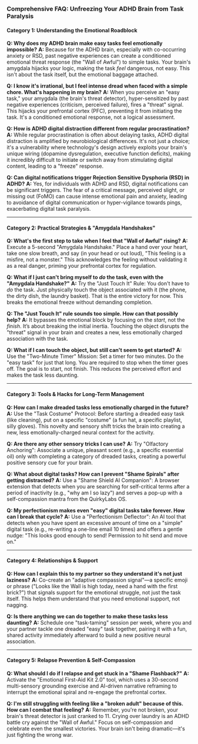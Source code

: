 ### **Comprehensive FAQ: Unfreezing Your ADHD Brain from Task Paralysis**

#### **Category 1: Understanding the Emotional Roadblock**

**Q: Why does my ADHD brain make easy tasks feel emotionally impossible?**
**A:** Because for the ADHD brain, especially with co-occurring anxiety or RSD, past negative experiences can create a conditioned emotional threat response (the "Wall of Awful") to simple tasks. Your brain's amygdala hijacks your logic, making the task *feel* dangerous, not easy. This isn't about the task itself, but the emotional baggage attached.

**Q: I know it's irrational, but I feel intense dread when faced with a simple chore. What's happening in my brain?**
**A:** When you perceive an "easy task," your amygdala (the brain's threat detector), hyper-sensitized by past negative experiences (criticism, perceived failure), fires a "threat" signal. This hijacks your prefrontal cortex (PFC), preventing it from initiating the task. It's a conditioned emotional response, not a logical assessment.

**Q: How is ADHD digital distraction different from regular procrastination?**
**A:** While regular procrastination is often about delaying tasks, ADHD digital distraction is amplified by neurobiological differences. It's not just a choice; it's a vulnerability where technology's design actively exploits your brain's unique wiring (dopamine dysregulation, executive function deficits), making it incredibly difficult to initiate or switch away from stimulating digital content, leading to a "freeze" response.

**Q: Can digital notifications trigger Rejection Sensitive Dysphoria (RSD) in ADHD?**
**A:** Yes, for individuals with ADHD and RSD, digital notifications can be significant triggers. The fear of a critical message, perceived slight, or missing out (FoMO) can cause intense emotional pain and anxiety, leading to avoidance of digital communication or hyper-vigilance towards pings, exacerbating digital task paralysis.

---
#### **Category 2: Practical Strategies & "Amygdala Handshakes"**

**Q: What's the first step to take when I feel that "Wall of Awful" rising?**
**A:** Execute a 5-second "Amygdala Handshake." Place a hand over your heart, take one slow breath, and say (in your head or out loud), "This feeling is a misfire, not a monster." This acknowledges the feeling without validating it as a real danger, priming your prefrontal cortex for regulation.

**Q: What if I just can't bring myself to *do* the task, even with the "Amygdala Handshake?"**
**A:** Try the "Just Touch It" Rule: You don't have to *do* the task. Just physically touch the object associated with it (the phone, the dirty dish, the laundry basket). That is the entire victory for now. This breaks the emotional freeze without demanding completion.

**Q: The "Just Touch It" rule sounds too simple. How can that possibly help?**
**A:** It bypasses the emotional block by focusing on the *start*, not the *finish*. It’s about breaking the initial inertia. Touching the object disrupts the "threat" signal in your brain and creates a new, less emotionally charged association with the task.

**Q: What if I can touch the object, but still can't seem to get started?**
**A:** Use the "Two-Minute Timer" Mission: Set a timer for two minutes. Do the "easy task" for just that long. You are required to stop when the timer goes off. The goal is to start, not finish. This reduces the perceived effort and makes the task less daunting.

---
#### **Category 3: Tools & Hacks for Long-Term Management**

**Q: How can I make dreaded tasks less emotionally charged in the future?**
**A:** Use the "Task Costume" Protocol: Before starting a dreaded easy task (like cleaning), put on a specific "costume" (a fun hat, a specific playlist, silly gloves). This novelty and sensory shift tricks the brain into creating a new, less emotionally-charged neural context for the activity.

**Q: Are there any other sensory tricks I can use?**
**A:** Try "Olfactory Anchoring": Associate a unique, pleasant scent (e.g., a specific essential oil) only with completing a category of dreaded tasks, creating a powerful positive sensory cue for your brain.

**Q: What about digital tasks? How can I prevent "Shame Spirals" after getting distracted?**
**A:** Use a "Shame Shield AI Companion": A browser extension that detects when you are searching for self-critical terms after a period of inactivity (e.g., "why am I so lazy") and serves a pop-up with a self-compassion mantra from the QuirkyLabs OS.

**Q: My perfectionism makes even "easy" digital tasks take forever. How can I break that cycle?**
**A:** Use a "Perfectionism Deflector": An AI tool that detects when you have spent an excessive amount of time on a "simple" digital task (e.g., re-writing a one-line email 10 times) and offers a gentle nudge: "This looks good enough to send! Permission to hit send and move on."

---
#### **Category 4: Relationships & Support**

**Q: How can I explain this to my partner so they understand it's not just laziness?**
**A:** Co-create an "adaptive compassion signal"—a specific emoji or phrase ("Looks like the Wall is high today, need a hand with the first brick?") that signals support for the emotional struggle, not just the task itself. This helps them understand that you need emotional support, not nagging.

**Q: Is there anything we can do together to make these tasks less daunting?**
**A:** Schedule one "task-taming" session per week, where you and your partner tackle one dreaded "easy" task together, pairing it with a fun, shared activity immediately afterward to build a new positive neural association.

---
#### **Category 5: Relapse Prevention & Self-Compassion**

**Q: What should I do if I relapse and get stuck in a "Shame Flashback?"**
**A:** Activate the "Emotional First-Aid Kit 2.0" tool, which uses a 30-second multi-sensory grounding exercise and AI-driven narrative reframing to interrupt the emotional spiral and re-engage the prefrontal cortex.

**Q: I'm still struggling with feeling like a "broken adult" because of this. How can I combat that feeling?**
**A:** Remember, you're not broken, your brain's threat detector is just cranked to 11. Crying over laundry is an ADHD battle cry against the "Wall of Awful." Focus on self-compassion and celebrate even the smallest victories. Your brain isn't being dramatic—it's just fighting the wrong war.